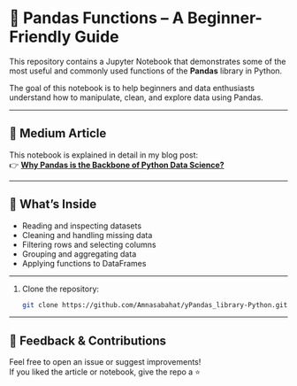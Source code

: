 # 🐼 Pandas Functions – A Beginner-Friendly Guide

This repository contains a Jupyter Notebook that demonstrates some of the most useful and commonly used functions of the **Pandas** library in Python.

The goal of this notebook is to help beginners and data enthusiasts understand how to manipulate, clean, and explore data using Pandas.

---

## 📘 Medium Article

This notebook is explained in detail in my blog post:  
👉 [**Why Pandas is the Backbone of Python Data Science?**](https://medium.com/@amnasabahat414/why-pandas-is-the-backbone-of-python-data-science-4369965cbfa5)

---

## 📂 What’s Inside

- Reading and inspecting datasets  
- Cleaning and handling missing data  
- Filtering rows and selecting columns  
- Grouping and aggregating data  
- Applying functions to DataFrames

---
1. Clone the repository:
   ```bash
   git clone https://github.com/Amnasabahat/yPandas_library-Python.git
  ---
## 💬 Feedback & Contributions
Feel free to open an issue or suggest improvements!  
If you liked the article or notebook, give the repo a ⭐️
